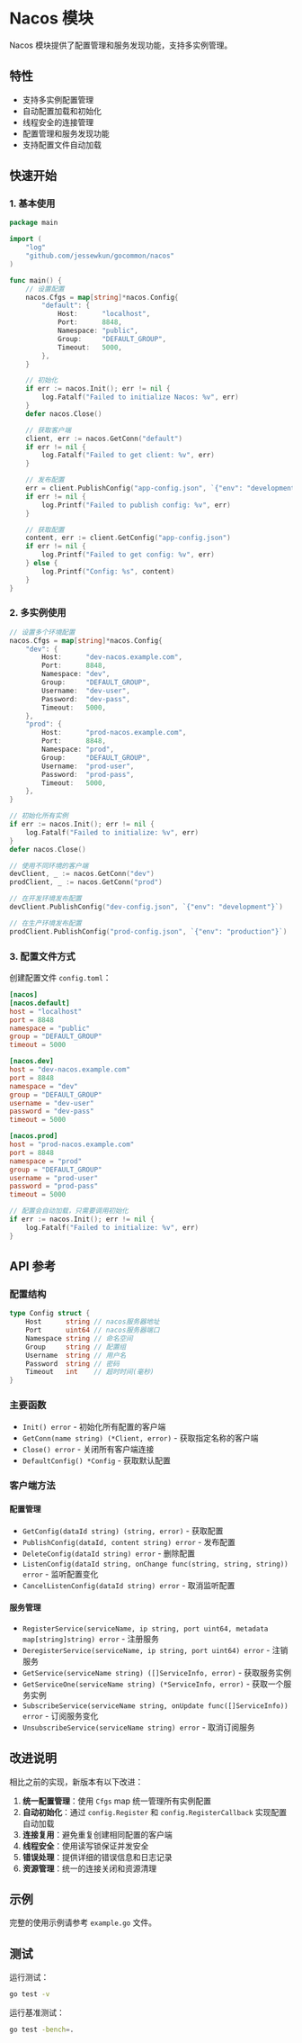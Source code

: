 # Nacos 模块

Nacos 模块提供了配置管理和服务发现功能，支持多实例管理。

## 特性

-   支持多实例配置管理
-   自动配置加载和初始化
-   线程安全的连接管理
-   配置管理和服务发现功能
-   支持配置文件自动加载

## 快速开始

### 1. 基本使用

```go
package main

import (
    "log"
    "github.com/jessewkun/gocommon/nacos"
)

func main() {
    // 设置配置
    nacos.Cfgs = map[string]*nacos.Config{
        "default": {
            Host:      "localhost",
            Port:      8848,
            Namespace: "public",
            Group:     "DEFAULT_GROUP",
            Timeout:   5000,
        },
    }

    // 初始化
    if err := nacos.Init(); err != nil {
        log.Fatalf("Failed to initialize Nacos: %v", err)
    }
    defer nacos.Close()

    // 获取客户端
    client, err := nacos.GetConn("default")
    if err != nil {
        log.Fatalf("Failed to get client: %v", err)
    }

    // 发布配置
    err = client.PublishConfig("app-config.json", `{"env": "development"}`)
    if err != nil {
        log.Printf("Failed to publish config: %v", err)
    }

    // 获取配置
    content, err := client.GetConfig("app-config.json")
    if err != nil {
        log.Printf("Failed to get config: %v", err)
    } else {
        log.Printf("Config: %s", content)
    }
}
```

### 2. 多实例使用

```go
// 设置多个环境配置
nacos.Cfgs = map[string]*nacos.Config{
    "dev": {
        Host:      "dev-nacos.example.com",
        Port:      8848,
        Namespace: "dev",
        Group:     "DEFAULT_GROUP",
        Username:  "dev-user",
        Password:  "dev-pass",
        Timeout:   5000,
    },
    "prod": {
        Host:      "prod-nacos.example.com",
        Port:      8848,
        Namespace: "prod",
        Group:     "DEFAULT_GROUP",
        Username:  "prod-user",
        Password:  "prod-pass",
        Timeout:   5000,
    },
}

// 初始化所有实例
if err := nacos.Init(); err != nil {
    log.Fatalf("Failed to initialize: %v", err)
}
defer nacos.Close()

// 使用不同环境的客户端
devClient, _ := nacos.GetConn("dev")
prodClient, _ := nacos.GetConn("prod")

// 在开发环境发布配置
devClient.PublishConfig("dev-config.json", `{"env": "development"}`)

// 在生产环境发布配置
prodClient.PublishConfig("prod-config.json", `{"env": "production"}`)
```

### 3. 配置文件方式

创建配置文件 `config.toml`：

```toml
[nacos]
[nacos.default]
host = "localhost"
port = 8848
namespace = "public"
group = "DEFAULT_GROUP"
timeout = 5000

[nacos.dev]
host = "dev-nacos.example.com"
port = 8848
namespace = "dev"
group = "DEFAULT_GROUP"
username = "dev-user"
password = "dev-pass"
timeout = 5000

[nacos.prod]
host = "prod-nacos.example.com"
port = 8848
namespace = "prod"
group = "DEFAULT_GROUP"
username = "prod-user"
password = "prod-pass"
timeout = 5000
```

```go
// 配置会自动加载，只需要调用初始化
if err := nacos.Init(); err != nil {
    log.Fatalf("Failed to initialize: %v", err)
}
```

## API 参考

### 配置结构

```go
type Config struct {
    Host      string // nacos服务器地址
    Port      uint64 // nacos服务器端口
    Namespace string // 命名空间
    Group     string // 配置组
    Username  string // 用户名
    Password  string // 密码
    Timeout   int    // 超时时间(毫秒)
}
```

### 主要函数

-   `Init() error` - 初始化所有配置的客户端
-   `GetConn(name string) (*Client, error)` - 获取指定名称的客户端
-   `Close() error` - 关闭所有客户端连接
-   `DefaultConfig() *Config` - 获取默认配置

### 客户端方法

#### 配置管理

-   `GetConfig(dataId string) (string, error)` - 获取配置
-   `PublishConfig(dataId, content string) error` - 发布配置
-   `DeleteConfig(dataId string) error` - 删除配置
-   `ListenConfig(dataId string, onChange func(string, string, string)) error` - 监听配置变化
-   `CancelListenConfig(dataId string) error` - 取消监听配置

#### 服务管理

-   `RegisterService(serviceName, ip string, port uint64, metadata map[string]string) error` - 注册服务
-   `DeregisterService(serviceName, ip string, port uint64) error` - 注销服务
-   `GetService(serviceName string) ([]ServiceInfo, error)` - 获取服务实例
-   `GetServiceOne(serviceName string) (*ServiceInfo, error)` - 获取一个服务实例
-   `SubscribeService(serviceName string, onUpdate func([]ServiceInfo)) error` - 订阅服务变化
-   `UnsubscribeService(serviceName string) error` - 取消订阅服务

## 改进说明

相比之前的实现，新版本有以下改进：

1. **统一配置管理**：使用 `Cfgs` map 统一管理所有实例配置
2. **自动初始化**：通过 `config.Register` 和 `config.RegisterCallback` 实现配置自动加载
3. **连接复用**：避免重复创建相同配置的客户端
4. **线程安全**：使用读写锁保证并发安全
5. **错误处理**：提供详细的错误信息和日志记录
6. **资源管理**：统一的连接关闭和资源清理

## 示例

完整的使用示例请参考 `example.go` 文件。

## 测试

运行测试：

```bash
go test -v
```

运行基准测试：

```bash
go test -bench=.
```
